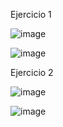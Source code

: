 Ejercicio 1

![image](https://github.com/user-attachments/assets/219b8547-7850-4563-9aa9-c290ac6043a3)

![image](https://github.com/user-attachments/assets/80e6f7c1-96fb-49f0-a9bd-595273ef1ee1)

Ejercicio 2

![image](https://github.com/user-attachments/assets/886ebd1b-69bf-493a-8be4-e529282d67bf)


![image](https://github.com/user-attachments/assets/51e519ca-3e14-47c6-948a-7ffd9377738e)


